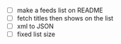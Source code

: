 - [ ] make a feeds list on README
- [ ] fetch titles then shows on the list
- [ ] xml to JSON
- [ ] fixed list size